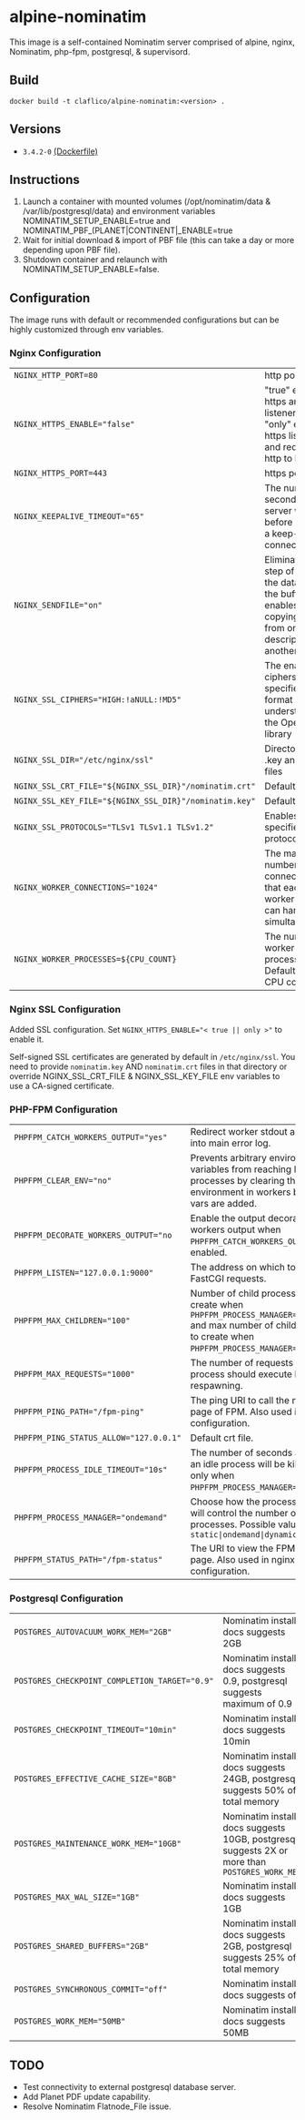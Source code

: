 alpine-nominatim
==============

This image is a self-contained Nominatim server comprised of alpine, nginx, Nominatim, php-fpm, postgresql, & supervisord.

## Build

```
docker build -t claflico/alpine-nominatim:<version> .
```

## Versions

- `3.4.2-0` [(Dockerfile)](https://github.com/claflico/alpine-nominatim/blob/3.4.2-0/Dockerfile)

## Instructions

1. Launch a container with mounted volumes (/opt/nominatim/data & /var/lib/postgresql/data) and environment variables NOMINATIM_SETUP_ENABLE=true and NOMINATIM_PBF_(PLANET|CONTINENT|_ENABLE=true
2. Wait for initial download & import of PBF file (this can take a day or more depending upon PBF file).
3. Shutdown container and relaunch with NOMINATIM_SETUP_ENABLE=false.

## Configuration

The image runs with default or recommended configurations but can be highly customized through env variables.

### Nginx Configuration

|                                                        |                                                                                                                             |
|--------------------------------------------------------|-----------------------------------------------------------------------------------------------------------------------------|
| `NGINX_HTTP_PORT=80`                                   | http port                                                                                                                   |
| `NGINX_HTTPS_ENABLE="false"`                           | "true" enables https and http listeners. "only" enables https listener and redirect http to https.                          |
| `NGINX_HTTPS_PORT=443`                                 | https port                                                                                                                  |
| `NGINX_KEEPALIVE_TIMEOUT="65"`                         | The number of seconds the server will wait before closing a keep-alive connection.                                          |
| `NGINX_SENDFILE="on"`                                  | Eliminates the step of copying the data into the buffer and enables direct copying data from one file descriptor to another |
| `NGINX_SSL_CIPHERS="HIGH:!aNULL:!MD5"`                 | The enabled ciphers specified in the format understood by the OpenSSL library                                               |
| `NGINX_SSL_DIR="/etc/nginx/ssl"`                       | Directory to .key and .crt files                                                                                            |      
| `NGINX_SSL_CRT_FILE="${NGINX_SSL_DIR}"/nominatim.crt"` | Default crt file.                                                                                                           |
| `NGINX_SSL_KEY_FILE="${NGINX_SSL_DIR}"/nominatim.key"` | Default key file.                                                                                                           |
| `NGINX_SSL_PROTOCOLS="TLSv1 TLSv1.1 TLSv1.2"`          | Enables the specified protocols.                                                                                            |
| `NGINX_WORKER_CONNECTIONS="1024"`                      | The maximum number of connections that each worker process can handle simultaneously.                                       |
| `NGINX_WORKER_PROCESSES=${CPU_COUNT}`                  | The number of worker processes. Defaults to CPU count.                                                                      |

### Nginx SSL Configuration

Added SSL configuration. Set `NGINX_HTTPS_ENABLE="< true || only >"` to enable it.

Self-signed SSL certificates are generated by default in `/etc/nginx/ssl`.
You need to provide `nominatim.key` AND `nominatim.crt` files in that directory or override NGINX_SSL_CRT_FILE & NGINX_SSL_KEY_FILE env variables to use a CA-signed certificate.


### PHP-FPM Configuration

|                                        |                                                                                                                                                                 |
|----------------------------------------|-----------------------------------------------------------------------------------------------------------------------------------------------------------------|
| `PHPFPM_CATCH_WORKERS_OUTPUT="yes"`    | Redirect worker stdout and stderr into main error log.                                                                                                          |
| `PHPFPM_CLEAR_ENV="no"`                | Prevents arbitrary environment variables from reaching FPM worker processes by clearing the environment in workers before env vars are added.                   |
| `PHPFPM_DECORATE_WORKERS_OUTPUT="no`   | Enable the output decoration for workers output when `PHPFPM_CATCH_WORKERS_OUTPUT` is enabled.                                                                  |
| `PHPFPM_LISTEN="127.0.0.1:9000"`       | The address on which to accept FastCGI requests.                                                                                                                |
| `PHPFPM_MAX_CHILDREN="100"`            | Number of child processes to create when `PHPFPM_PROCESS_MANAGER="static"` and max number of child processes to create when `PHPFPM_PROCESS_MANAGER="dynamic"`. |
| `PHPFPM_MAX_REQUESTS="1000"`           | The number of requests each child process should execute before respawning.                                                                                     |
| `PHPFPM_PING_PATH="/fpm-ping"`         | The ping URI to call the monitoring page of FPM. Also used in nginx configuration.                                                                              |      
| `PHPFPM_PING_STATUS_ALLOW="127.0.0.1"` | Default crt file.                                                                                                                                               |
| `PHPFPM_PROCESS_IDLE_TIMEOUT="10s"`    | The number of seconds after which an idle process will be killed. Used only when `PHPFPM_PROCESS_MANAGER="ondemand"`.                                           |
| `PHPFPM_PROCESS_MANAGER="ondemand"`    | Choose how the process manager will control the number of child processes. Possible values: <code>static&vert;ondemand&vert;dynamic</code>                      |
| `PHPFPM_STATUS_PATH="/fpm-status"`     | The URI to view the FPM status page. Also used in nginx configuration.                                                                                          |

### Postgresql Configuration

|                                               |                                                                                               |
|-----------------------------------------------|-----------------------------------------------------------------------------------------------|
| `POSTGRES_AUTOVACUUM_WORK_MEM="2GB"`          | Nominatim install docs suggests 2GB                                                           |
| `POSTGRES_CHECKPOINT_COMPLETION_TARGET="0.9"` | Nominatim install docs suggests 0.9, postgresql suggests maximum of 0.9                       |
| `POSTGRES_CHECKPOINT_TIMEOUT="10min"`         | Nominatim install docs suggests 10min                                                         |
| `POSTGRES_EFFECTIVE_CACHE_SIZE="8GB"`         | Nominatim install docs suggests 24GB, postgresql suggests 50% of total memory                 |
| `POSTGRES_MAINTENANCE_WORK_MEM="10GB"`        | Nominatim install docs suggests 10GB, postgresql suggests 2X or more than `POSTGRES_WORK_MEM` |
| `POSTGRES_MAX_WAL_SIZE="1GB"`                 | Nominatim install docs suggests 1GB                                                           |
| `POSTGRES_SHARED_BUFFERS="2GB"`               | Nominatim install docs suggests 2GB, postgresql suggests 25% of total memory                  |
| `POSTGRES_SYNCHRONOUS_COMMIT="off"`           | Nominatim install docs suggests off                                                           |
| `POSTGRES_WORK_MEM="50MB"`                    | Nominatim install docs suggests 50MB                                                          |

## TODO

- Test connectivity to external postgresql database server.
- Add Planet PDF update capability.
- Resolve Nominatim Flatnode_File issue.